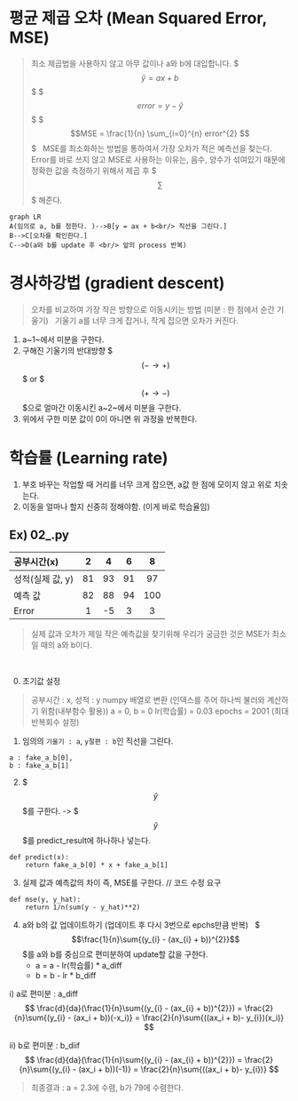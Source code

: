 # 평균 제곱 오차 (Mean Squared Error, MSE)

> 최소 제곱법을 사용하지 않고 아무 값이나 a와 b에 대입합니다.
> $$$\hat{y} = ax + b$$$
> $$$error = y - \hat{y}$$$
> $$$MSE = \frac{1}{n} \sum_{i=0}^{n} error^{2} $$$
> &nbsp;
> MSE를 최소화하는 방법을 통하여서 가장 오차가 적은 예측선을 찾는다.
> Error를 바로 쓰지 않고 MSE로 사용하는 이유는,
> 음수, 양수가 섞여있기 때문에 정확한 값을 측정하기 위해서 제곱 후 $$$\sum$$$ 해준다.


```mermaid
graph LR
A(임의로 a, b를 정한다. )-->B[y = ax + b<br/> 직선을 그린다.]
B-->C[오차를 확인한다.]
C-->D(a와 b를 update 후 <br/> 앞의 process 반복)
```


# 경사하강법 (gradient descent)
>오차를 비교하여 가장 작은 방향으로 이동시키는 방법
>(미분 : 한 점에서 순간 기울기)
>&nbsp;
>기울기 a를 너무 크게 잡거나, 작게 잡으면 오차가 커진다.

1. a~1~에서 미분을 구한다.
2. 구해진 기울기의 반대방향 $$$ (- \rightarrow +) $$$ or $$$ (+ \rightarrow  -) $$$으로 얼마간 이동시킨 a~2~에서 미분을 구한다.
3. 위에서 구한 미분 값이 0이 아니면 위 과정을 반복한다.

# 학습률 (Learning rate)

1. 부호 바꾸는 작업할 때 거리를 너무 크게 잡으면, a값 한 점에 모이지 않고 위로 치솟는다.
2. 이동을 얼마나 할지 신중히 정해야함. (이게 바로 학습율임)



## Ex) 02_.py

|공부시간(x)|2|4|6|8
|:--|:--:|:--:|:--:|:--:
|성적(실제 값, y)|81|93|91|97
|예측 값|82|88|94|100
|Error|1|-5|3|3|

>실제 값과 오차가 제일 작은 예측값을 찾기위해
>우리가 궁금한 것은 MSE가 최소일 때의 a와 b이다.

&nbsp;

0. 초기값 설정
> 공부시간 : x, 성적 : y
> numpy 배열로 변환 (인덱스를 주어 하나씩 불러와 계산하기 위함(내부함수 활용))
> a = 0, b = 0
> lr(학습률) = 0.03
> epochs = 2001 (최대 반복회수 설정)

1. 임의의 `기울기 : a`,  `y절편 : b`인 직선을 그린다.
```
a : fake_a_b[0],
b : fake_a_b[1]
```
2. $$$ \hat{y} $$$를 구한다. -> $$$\hat{y}$$$를 predict_result에 하나하나 넣는다.
```
def predict(x):
	return fake_a_b[0] * x + fake_a_b[1]
```
3. 실제 값과 예측값의 차이 즉, MSE를 구한다. // 코드 수정 요구
```
def mse(y, y_hat):
	return 1/n(sum(y - y_hat)**2)
```

4. a와 b의 값 업데이트하기 (업데이트 후 다시 3번으로 epchs만큼 반복)
&nbsp;
$$$\frac{1}{n}\sum{(y_{i} - (ax_{i} + b))^{2}}$$$를 a와 b를 중심으로 편미분하여 update할 값을 구한다.
	- a = a - lr(학습률) * a_diff
	- b = b - lr * b_diff

i) a로 편미분 : a_diff
$$
\frac{d}{da}(\frac{1}{n}\sum{(y_{i} - (ax_{i} + b))^{2}})
= \frac{2}{n}\sum{(y_{i} - (ax_i + b))(-x_i)} = \frac{2}{n}\sum{((ax_i + b)- y_{i})(x_i)}
$$

ii) b로 편미분 : b_diif
$$
\frac{d}{da}(\frac{1}{n}\sum{(y_{i} - (ax_{i} + b))^{2}})
= \frac{2}{n}\sum{(y_{i} - (ax_i + b))(-1)} = \frac{2}{n}\sum{((ax_i + b)- y_{i})}
$$

>최종결과 : a = 2.3에 수렴, b가 79에 수렴한다.

